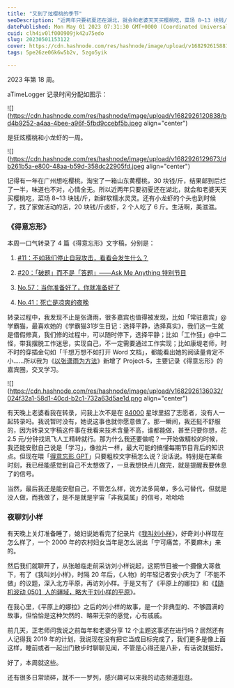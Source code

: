 ```yaml
---
title: "又到了炫樱桃的季节"
seoDescription: "近两年只要初夏还在湖北，就会和老婆天天买樱桃吃，菜场 8~13 块钱/斤，新鲜软糯水灵灵。还有小龙虾的个头也到时候了，找了家做活动的店，20 块钱/斤卤虾，2 个人吃了 6 斤。生活啊，美滋滋。"
datePublished: Mon May 01 2023 07:31:30 GMT+0000 (Coordinated Universal Time)
cuid: clh4iv0lf000909jk42u75edo
slug: 20230501153122
cover: https://cdn.hashnode.com/res/hashnode/image/upload/v1682926158810/b11f0e31-9f25-4a25-8ccf-f3e59b2f24c3.jpeg
tags: 5pe26ze06k6w5b2v, 5zgo5yik

---
```


2023 年第 18 周。

aTimeLogger 记录时间分配如图示：

![](https://cdn.hashnode.com/res/hashnode/image/upload/v1682926120838/bd4b9252-a4aa-4bee-a96f-5fbd9ccebf5b.jpeg align="center")

是狂炫樱桃和小龙虾的一周。

![](https://cdn.hashnode.com/res/hashnode/image/upload/v1682926129673/db261b5a-e800-48aa-b59d-358dc22905fd.jpeg align="center")

记得有一年在广州想吃樱桃，淘宝了一箱山东黄樱桃，30 块钱/斤，结果邮到后烂了一半，味道也不对，心情全无。所以近两年只要初夏还在湖北，就会和老婆天天买樱桃吃，菜场 8~13 块钱/斤，新鲜软糯水灵灵。还有小龙虾的个头也到时候了，找了家做活动的店，20 块钱/斤卤虾，2 个人吃了 6 斤。生活啊，美滋滋。

### 《得意忘形》

本周一口气转录了 4 篇《得意忘形》文字稿，分别是：

1. [#11：不如我们停止自我攻击，看看会发生什么？](https://weibo.com/5262225303/MDmHTvvUN)
    
2. [#20：「破题」而不是「答题」——Ask Me Anything 特别节目](https://weibo.com/5262225303/MEhDeEXQt)
    
3. [No.57：当你准备好了，你就准备好了](https://weibo.com/5262225303/ME4MFmQT4)
    
4. [No.41：死亡是凉爽的夜晚](https://weibo.com/5262225303/MDFuovc6o)
    

转录过程中，我发现不止是张潇雨，很多嘉宾也值得被发现，比如「常驻嘉宾」@学霸猫，最喜欢她的《学霸猫31岁生日记：选择平静，选择真实》，我们这一生就是借假修真，我们修的过程中，可以随时停下，选择平静；比如「工作狂」@中二怪，带我摆脱工作迷思，实现自己，不一定需要通过工作实现；比如康堤老师，时不时的穿插金句如「千想万想不如打开 Word 文档」，都能看出她的阅读量肯定不小……所以我为《[以张潇雨为方法](https://pan.baidu.com/s/1HboXmZ7N0rFr66Y45HrODw?pwd=a5ej)》新增了 Project-5，主要记录《得意忘形》的嘉宾圈，交叉学习。

![](https://cdn.hashnode.com/res/hashnode/image/upload/v1682926136032/024f32a1-58d1-40cd-b2c1-732a63d5ae1d.png align="center")

有天晚上老婆看我在转录，问我上次不是在 [84000](https://t.zsxq.com/0cjuUrXYj) 星球里招了志愿者，没有人一起转录吗。我说暂时没有，她说这事也就你愿意做了。那一瞬间，我还挺不舒服的，因为转录文字稿这件事在我看来技术含量不高，谁都能做，甚至只要你想，花 2.5 元/分钟找讯飞人工精转就行。那为什么我还要做呢？一开始做精校的时候，我还能安慰自己说是「学习」，像拉片一样，最大可能的搞懂每期节目背后的知识点。但现在喂「[得意忘形 GPT](https://dywx-gpt.netlify.app/)」只要粗校文字稿怎么说？没话说。特别是在某些时刻，我已经能感觉到自己不太想做了，一旦我想快点儿做完，就是提醒我要休息了的信号。

当然，最后我还是能安慰自己，不管怎么样，说方法多简单，多么可替代，但就是没人做，而我做了，是不是就是宇宙「非我莫属」的信号，哈哈哈

### 夜聊刘小样

有天晚上关灯准备睡了，媳妇说她看完了纪录片《[我叫刘小样](https://www.bilibili.com/video/BV1hf4y1H7HM/)》，好奇刘小样现在怎么样了，一个 2000 年的农村妇女当年是怎么说出「宁可痛苦，不要麻木」来的。

然后我们就聊开了，从张越临走前采访刘小样说起，这期节目被一个摄像大哥救下，有了《我叫刘小样》，时隔 20 年后，《人物》的年轻记者安小庆为了「不能不做」的议题，深入北方平原，再访刘小样。于是又有了《平原上的娜拉》和《[【随机波动 050】人的疆域，略大于刘小样的平原](https://www.xiaoyuzhoufm.com/episode/60b703f7f38bcf7d331bad10)》。

在我心里，《平原上的娜拉》之后的刘小样的故事，是一个非典型的、不够圆满的故事，但恰恰是这种欠然的、略带无奈的感觉，心有戚戚。

前几天，正老师问我说之前每年和老婆分享 12 个主题这事还在进行吗？居然还有人记得我 2019 年的计划，我说现在没有把它当成目标完成了，我们更多是像上面这样，睡前或者一起出门散步时聊聊见闻，不管是心得还是八卦，有话说就挺好。

好了，本周就这些。

还有很多日常琐碎，就不一一罗列，感兴趣可以来我的动态频道逛逛。